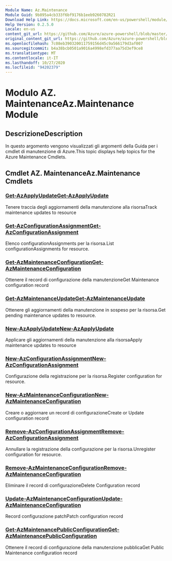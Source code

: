 ```yaml
---
Module Name: Az.Maintenance
Module Guid: 9b895a4cb333f6bf9176b1eeb9260782R21
Download Help Link: https://docs.microsoft.com/en-us/powershell/module/az.maintenance
Help Version: 0.2.5.0
Locale: en-us
content_git_url: https://github.com/Azure/azure-powershell/blob/master/src/Maintenance/Maintenance/help/Az.Maintenance.md
original_content_git_url: https://github.com/Azure/azure-powershell/blob/master/src/Maintenance/Maintenance/help/Az.Maintenance.md
ms.openlocfilehash: 7c08eb390320011759156d45c9a566179d3af007
ms.sourcegitcommit: b4a38bcb0501a9016a4998efd377aa75d3ef9ce8
ms.translationtype: MT
ms.contentlocale: it-IT
ms.lasthandoff: 10/27/2020
ms.locfileid: "94202379"
---
```

# <span data-ttu-id="0dd43-101">Modulo AZ. Maintenance</span><span class="sxs-lookup"><span data-stu-id="0dd43-101">Az.Maintenance Module</span></span>
## <span data-ttu-id="0dd43-102">Descrizione</span><span class="sxs-lookup"><span data-stu-id="0dd43-102">Description</span></span>
<span data-ttu-id="0dd43-103">In questo argomento vengono visualizzati gli argomenti della Guida per i cmdlet di manutenzione di Azure.</span><span class="sxs-lookup"><span data-stu-id="0dd43-103">This topic displays help topics for the Azure Maintenance Cmdlets.</span></span>

## <span data-ttu-id="0dd43-104">Cmdlet AZ. Maintenance</span><span class="sxs-lookup"><span data-stu-id="0dd43-104">Az.Maintenance Cmdlets</span></span>
### [<span data-ttu-id="0dd43-105">Get-AzApplyUpdate</span><span class="sxs-lookup"><span data-stu-id="0dd43-105">Get-AzApplyUpdate</span></span>](Get-AzApplyUpdate.md)
<span data-ttu-id="0dd43-106">Tenere traccia degli aggiornamenti della manutenzione alla risorsa</span><span class="sxs-lookup"><span data-stu-id="0dd43-106">Track maintenance updates to resource</span></span>

### [<span data-ttu-id="0dd43-107">Get-AzConfigurationAssignment</span><span class="sxs-lookup"><span data-stu-id="0dd43-107">Get-AzConfigurationAssignment</span></span>](Get-AzConfigurationAssignment.md)
<span data-ttu-id="0dd43-108">Elenco configurationAssignments per la risorsa.</span><span class="sxs-lookup"><span data-stu-id="0dd43-108">List configurationAssignments for resource.</span></span>

### [<span data-ttu-id="0dd43-109">Get-AzMaintenanceConfiguration</span><span class="sxs-lookup"><span data-stu-id="0dd43-109">Get-AzMaintenanceConfiguration</span></span>](Get-AzMaintenanceConfiguration.md)
<span data-ttu-id="0dd43-110">Ottenere il record di configurazione della manutenzione</span><span class="sxs-lookup"><span data-stu-id="0dd43-110">Get Maintenance configuration record</span></span>

### [<span data-ttu-id="0dd43-111">Get-AzMaintenanceUpdate</span><span class="sxs-lookup"><span data-stu-id="0dd43-111">Get-AzMaintenanceUpdate</span></span>](Get-AzMaintenanceUpdate.md)
<span data-ttu-id="0dd43-112">Ottenere gli aggiornamenti della manutenzione in sospeso per la risorsa.</span><span class="sxs-lookup"><span data-stu-id="0dd43-112">Get pending maintenance updates to resource.</span></span>

### [<span data-ttu-id="0dd43-113">New-AzApplyUpdate</span><span class="sxs-lookup"><span data-stu-id="0dd43-113">New-AzApplyUpdate</span></span>](New-AzApplyUpdate.md)
<span data-ttu-id="0dd43-114">Applicare gli aggiornamenti della manutenzione alla risorsa</span><span class="sxs-lookup"><span data-stu-id="0dd43-114">Apply maintenance updates to resource</span></span>

### [<span data-ttu-id="0dd43-115">New-AzConfigurationAssignment</span><span class="sxs-lookup"><span data-stu-id="0dd43-115">New-AzConfigurationAssignment</span></span>](New-AzConfigurationAssignment.md)
<span data-ttu-id="0dd43-116">Configurazione della registrazione per la risorsa.</span><span class="sxs-lookup"><span data-stu-id="0dd43-116">Register configuration for resource.</span></span>

### [<span data-ttu-id="0dd43-117">New-AzMaintenanceConfiguration</span><span class="sxs-lookup"><span data-stu-id="0dd43-117">New-AzMaintenanceConfiguration</span></span>](New-AzMaintenanceConfiguration.md)
<span data-ttu-id="0dd43-118">Creare o aggiornare un record di configurazione</span><span class="sxs-lookup"><span data-stu-id="0dd43-118">Create or Update configuration record</span></span>

### [<span data-ttu-id="0dd43-119">Remove-AzConfigurationAssignment</span><span class="sxs-lookup"><span data-stu-id="0dd43-119">Remove-AzConfigurationAssignment</span></span>](Remove-AzConfigurationAssignment.md)
<span data-ttu-id="0dd43-120">Annullare la registrazione della configurazione per la risorsa.</span><span class="sxs-lookup"><span data-stu-id="0dd43-120">Unregister configuration for resource.</span></span>

### [<span data-ttu-id="0dd43-121">Remove-AzMaintenanceConfiguration</span><span class="sxs-lookup"><span data-stu-id="0dd43-121">Remove-AzMaintenanceConfiguration</span></span>](Remove-AzMaintenanceConfiguration.md)
<span data-ttu-id="0dd43-122">Eliminare il record di configurazione</span><span class="sxs-lookup"><span data-stu-id="0dd43-122">Delete Configuration record</span></span>

### [<span data-ttu-id="0dd43-123">Update-AzMaintenanceConfiguration</span><span class="sxs-lookup"><span data-stu-id="0dd43-123">Update-AzMaintenanceConfiguration</span></span>](Update-AzMaintenanceConfiguration.md)
<span data-ttu-id="0dd43-124">Record configurazione patch</span><span class="sxs-lookup"><span data-stu-id="0dd43-124">Patch configuration record</span></span>

### [<span data-ttu-id="0dd43-125">Get-AzMaintenancePublicConfiguration</span><span class="sxs-lookup"><span data-stu-id="0dd43-125">Get-AzMaintenancePublicConfiguration</span></span>](Get-AzMaintenancePublicConfiguration.md)
<span data-ttu-id="0dd43-126">Ottenere il record di configurazione della manutenzione pubblica</span><span class="sxs-lookup"><span data-stu-id="0dd43-126">Get Public Maintenance configuration record</span></span>

